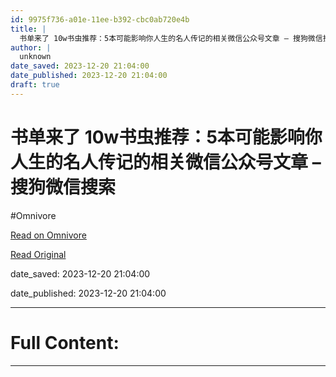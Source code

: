 ```yaml
---
id: 9975f736-a01e-11ee-b392-cbc0ab720e4b
title: |
  书单来了 10w书虫推荐：5本可能影响你人生的名人传记的相关微信公众号文章 – 搜狗微信搜索
author: |
  unknown
date_saved: 2023-12-20 21:04:00
date_published: 2023-12-20 21:04:00
draft: true
---
```


# 书单来了 10w书虫推荐：5本可能影响你人生的名人传记的相关微信公众号文章 – 搜狗微信搜索
#Omnivore

[Read on Omnivore](https://omnivore.app/me/10-w-5-18c8d3911ae)

[Read Original](http://weixin.sogou.com/weixin?query=%E4%B9%A6%E5%8D%95%E6%9D%A5%E4%BA%86+10w%E4%B9%A6%E8%99%AB%E6%8E%A8%E8%8D%90%EF%BC%9A5%E6%9C%AC%E5%8F%AF%E8%83%BD%E5%BD%B1%E5%93%8D%E4%BD%A0%E4%BA%BA%E7%94%9F%E7%9A%84%E5%90%8D%E4%BA%BA%E4%BC%A0%E8%AE%B0&type=2)

date_saved: 2023-12-20 21:04:00

date_published: 2023-12-20 21:04:00

--- 

# Full Content: 



---

